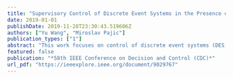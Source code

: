 ```yaml
---
title: "Supervisory Control of Discrete Event Systems in the Presence of Sensor and Actuator Attacks"
date: 2019-01-01
publishDate: 2019-11-28T23:30:43.519606Z
authors: ["Yu Wang", "Miroslav Pajic"]
publication_types: ["1"]
abstract: "This work focuses on control of discrete event systems (DES) in the presence of attacks on their inputs and outputs. We propose to model such attacks as nondeterministic finite state transducers (FSTs) and show how FSTs can be used to capture a very wide class of attacks including all previously considered attacks on DES, as well as additional attacks and attack features reported in recent security incidents. We study the supervisory control problem in cases when attacks occur: (i) only on the sensors, (ii) only on the actuators, and (iii) both on the actuators and sensors of the plant. For each case, we present new sets of controllability theorems and synthesizing algorithms for attack-resilient supervisors. On a series of examples, we illustrate the use of our approach for modeling and design of such security-aware supervisory control."
featured: false
publication: "*58th IEEE Conference on Decision and Control (CDC)*"
url_pdf: "https://ieeexplore.ieee.org/document/9029767"
---
```



